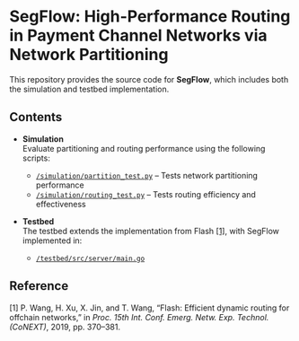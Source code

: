 # SegFlow: High-Performance Routing in Payment Channel Networks via Network Partitioning

This repository provides the source code for **SegFlow**, which includes both the simulation and testbed implementation.

## Contents

- **Simulation**  
  Evaluate partitioning and routing performance using the following scripts:

  - [`/simulation/partition_test.py`](./simulation/partition_test.py) – Tests network partitioning performance  
  - [`/simulation/routing_test.py`](./simulation/routing_test.py) – Tests routing efficiency and effectiveness

- **Testbed**  
  The testbed extends the implementation from Flash [[1]](#reference), with SegFlow implemented in:

  - [`/testbed/src/server/main.go`](./testbed/src/server/main.go)

## Reference

[1] P. Wang, H. Xu, X. Jin, and T. Wang, “Flash: Efficient dynamic routing for offchain networks,” in *Proc. 15th Int. Conf. Emerg. Netw. Exp. Technol. (CoNEXT)*, 2019, pp. 370–381.
